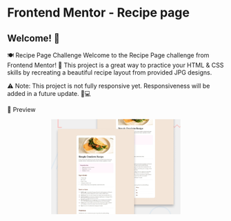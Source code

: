 # Frontend Mentor - Recipe page

## Welcome! 👋

🍽️ Recipe Page Challenge
Welcome to the Recipe Page challenge from Frontend Mentor! 🎯 This project is a great way to practice your HTML & CSS skills by recreating a beautiful recipe layout from provided JPG designs.

⚠️ Note: This project is not fully responsive yet. Responsiveness will be added in a future update. 📱💻


📸 Preview

<div align="center"> <img src="./preview.jpg" alt="Recipe Page Challenge" width="300px" /> </div>
